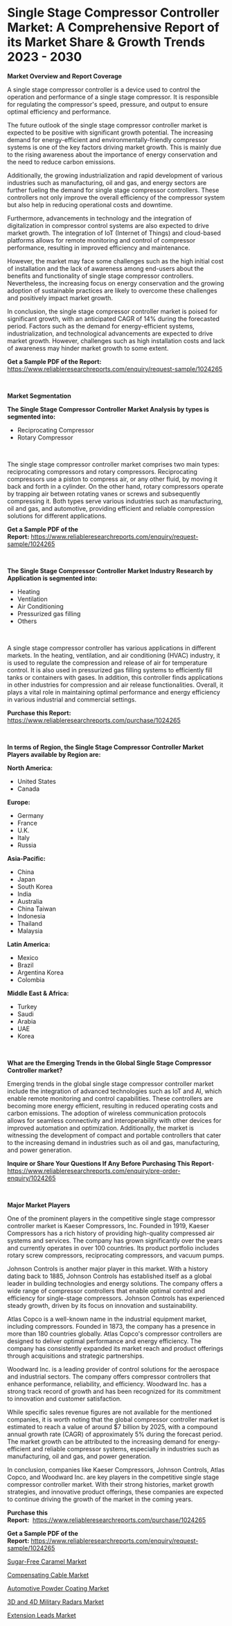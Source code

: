 <p><h1>Single Stage Compressor Controller Market: A Comprehensive Report of its Market Share & Growth Trends 2023 - 2030</h1></p><p><strong>Market Overview and Report Coverage</strong></p>
<p><p>A single stage compressor controller is a device used to control the operation and performance of a single stage compressor. It is responsible for regulating the compressor's speed, pressure, and output to ensure optimal efficiency and performance.</p><p>The future outlook of the single stage compressor controller market is expected to be positive with significant growth potential. The increasing demand for energy-efficient and environmentally-friendly compressor systems is one of the key factors driving market growth. This is mainly due to the rising awareness about the importance of energy conservation and the need to reduce carbon emissions.</p><p>Additionally, the growing industrialization and rapid development of various industries such as manufacturing, oil and gas, and energy sectors are further fueling the demand for single stage compressor controllers. These controllers not only improve the overall efficiency of the compressor system but also help in reducing operational costs and downtime.</p><p>Furthermore, advancements in technology and the integration of digitalization in compressor control systems are also expected to drive market growth. The integration of IoT (Internet of Things) and cloud-based platforms allows for remote monitoring and control of compressor performance, resulting in improved efficiency and maintenance.</p><p>However, the market may face some challenges such as the high initial cost of installation and the lack of awareness among end-users about the benefits and functionality of single stage compressor controllers. Nevertheless, the increasing focus on energy conservation and the growing adoption of sustainable practices are likely to overcome these challenges and positively impact market growth.</p><p>In conclusion, the single stage compressor controller market is poised for significant growth, with an anticipated CAGR of 14% during the forecasted period. Factors such as the demand for energy-efficient systems, industrialization, and technological advancements are expected to drive market growth. However, challenges such as high installation costs and lack of awareness may hinder market growth to some extent.</p></p>
<p><strong>Get a Sample PDF of the Report:</strong> <a href="https://www.reliableresearchreports.com/enquiry/request-sample/1024265">https://www.reliableresearchreports.com/enquiry/request-sample/1024265</a></p>
<p>&nbsp;</p>
<p><strong>Market Segmentation</strong></p>
<p><strong>The Single Stage Compressor Controller Market Analysis by types is segmented into:</strong></p>
<p><ul><li>Reciprocating Compressor</li><li>Rotary Compressor</li></ul></p>
<p>&nbsp;</p>
<p><p>The single stage compressor controller market comprises two main types: reciprocating compressors and rotary compressors. Reciprocating compressors use a piston to compress air, or any other fluid, by moving it back and forth in a cylinder. On the other hand, rotary compressors operate by trapping air between rotating vanes or screws and subsequently compressing it. Both types serve various industries such as manufacturing, oil and gas, and automotive, providing efficient and reliable compression solutions for different applications.</p></p>
<p><strong>Get a Sample PDF of the Report:</strong>&nbsp;<a href="https://www.reliableresearchreports.com/enquiry/request-sample/1024265">https://www.reliableresearchreports.com/enquiry/request-sample/1024265</a></p>
<p>&nbsp;</p>
<p><strong>The Single Stage Compressor Controller Market Industry Research by Application is segmented into:</strong></p>
<p><ul><li>Heating</li><li>Ventilation</li><li>Air Conditioning</li><li>Pressurized gas filling</li><li>Others</li></ul></p>
<p>&nbsp;</p>
<p><p>A single stage compressor controller has various applications in different markets. In the heating, ventilation, and air conditioning (HVAC) industry, it is used to regulate the compression and release of air for temperature control. It is also used in pressurized gas filling systems to efficiently fill tanks or containers with gases. In addition, this controller finds applications in other industries for compression and air release functionalities. Overall, it plays a vital role in maintaining optimal performance and energy efficiency in various industrial and commercial settings.</p></p>
<p><strong>Purchase this Report:</strong>&nbsp; <a href="https://www.reliableresearchreports.com/purchase/1024265">https://www.reliableresearchreports.com/purchase/1024265</a></p>
<p>&nbsp;</p>
<p><strong>In terms of Region, the Single Stage Compressor Controller Market Players available by Region are:</strong></p>
<p>
    <p> <strong> North America: </strong>
        <ul>
            <li>United States</li>
            <li>Canada</li>
        </ul>
        </p> 
    <p> <strong> Europe: </strong>
        <ul>
            <li>Germany</li>
            <li>France</li>
            <li>U.K.</li>
            <li>Italy</li>
            <li>Russia</li>
        </ul>
        </p> 
    <p> <strong> Asia-Pacific: </strong>
        <ul>
            <li>China</li>
            <li>Japan</li>
            <li>South Korea</li>
            <li>India</li>
            <li>Australia</li>
            <li>China Taiwan</li>
            <li>Indonesia</li>
            <li>Thailand</li>
            <li>Malaysia</li>
        </ul>
        </p> 
    <p> <strong> Latin America: </strong>
        <ul>
            <li>Mexico</li>
            <li>Brazil</li>
            <li>Argentina Korea</li>
            <li>Colombia</li>
        </ul>
        </p> 
    <p> <strong> Middle East & Africa: </strong>
        <ul>
            <li>Turkey</li>
            <li>Saudi</li>
            <li>Arabia</li>
            <li>UAE</li>
            <li>Korea</li>
        </ul>
    </p>
    </p>
<p>&nbsp;</p>
<p><strong>What are the Emerging Trends in the Global Single Stage Compressor Controller market?</strong></p>
<p><p>Emerging trends in the global single stage compressor controller market include the integration of advanced technologies such as IoT and AI, which enable remote monitoring and control capabilities. These controllers are becoming more energy efficient, resulting in reduced operating costs and carbon emissions. The adoption of wireless communication protocols allows for seamless connectivity and interoperability with other devices for improved automation and optimization. Additionally, the market is witnessing the development of compact and portable controllers that cater to the increasing demand in industries such as oil and gas, manufacturing, and power generation.</p></p>
<p><strong>Inquire or Share Your Questions If Any Before Purchasing This Report</strong>- <a href="https://www.reliableresearchreports.com/enquiry/pre-order-enquiry/1024265">https://www.reliableresearchreports.com/enquiry/pre-order-enquiry/1024265</a></p>
<p>&nbsp;</p>
<p><strong>Major Market Players</strong></p>
<p><p>One of the prominent players in the competitive single stage compressor controller market is Kaeser Compressors, Inc. Founded in 1919, Kaeser Compressors has a rich history of providing high-quality compressed air systems and services. The company has grown significantly over the years and currently operates in over 100 countries. Its product portfolio includes rotary screw compressors, reciprocating compressors, and vacuum pumps.</p><p>Johnson Controls is another major player in this market. With a history dating back to 1885, Johnson Controls has established itself as a global leader in building technologies and energy solutions. The company offers a wide range of compressor controllers that enable optimal control and efficiency for single-stage compressors. Johnson Controls has experienced steady growth, driven by its focus on innovation and sustainability.</p><p>Atlas Copco is a well-known name in the industrial equipment market, including compressors. Founded in 1873, the company has a presence in more than 180 countries globally. Atlas Copco's compressor controllers are designed to deliver optimal performance and energy efficiency. The company has consistently expanded its market reach and product offerings through acquisitions and strategic partnerships.</p><p>Woodward Inc. is a leading provider of control solutions for the aerospace and industrial sectors. The company offers compressor controllers that enhance performance, reliability, and efficiency. Woodward Inc. has a strong track record of growth and has been recognized for its commitment to innovation and customer satisfaction.</p><p>While specific sales revenue figures are not available for the mentioned companies, it is worth noting that the global compressor controller market is estimated to reach a value of around $7 billion by 2025, with a compound annual growth rate (CAGR) of approximately 5% during the forecast period. The market growth can be attributed to the increasing demand for energy-efficient and reliable compressor systems, especially in industries such as manufacturing, oil and gas, and power generation.</p><p>In conclusion, companies like Kaeser Compressors, Johnson Controls, Atlas Copco, and Woodward Inc. are key players in the competitive single stage compressor controller market. With their strong histories, market growth strategies, and innovative product offerings, these companies are expected to continue driving the growth of the market in the coming years.</p></p>
<p><strong>Purchase this Report:</strong>&nbsp;&nbsp;<a href="https://www.reliableresearchreports.com/purchase/1024265">https://www.reliableresearchreports.com/purchase/1024265</a></p>
<p></p>
<p><strong>Get a Sample PDF of the Report:</strong>&nbsp;<a href="https://www.reliableresearchreports.com/enquiry/request-sample/1024265">https://www.reliableresearchreports.com/enquiry/request-sample/1024265</a></p>
<p><p><a href="https://github.com/sofayahoo2023/Market-Research-Report-List-1/blob/main/sugar-free-caramel-market.md">Sugar-Free Caramel Market</a></p><p><a href="https://medium.com/@santosh99915121/compensating-cable-market-size-growth-forecast-2023-2030-571c99eb5d47">Compensating Cable Market</a></p><p><a href="https://www.linkedin.com/pulse/automotive-powder-coating-market-size-2023-2030-ubaue/">Automotive Powder Coating Market</a></p><p><a href="https://github.com/pizolina/Market-Research-Report-List-1/blob/main/3d-and-4d-military-radars-market.md">3D and 4D Military Radars Market</a></p><p><a href="https://medium.com/@s40138378/extension-leads-market-size-growth-forecast-2023-2030-d88b390a7602">Extension Leads Market</a></p></p>